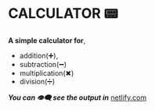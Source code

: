 # CALCULATOR 📟

**A simple calculator for**, 
+ addition(➕), 
+  subtraction(➖)
+   multiplication(✖)
+    division(➗)
 
 _***You can 👁️‍🗨️ see the output in***_ [netlify.com](https://a-simple-calculator-created-by-arun.netlify.app/)
